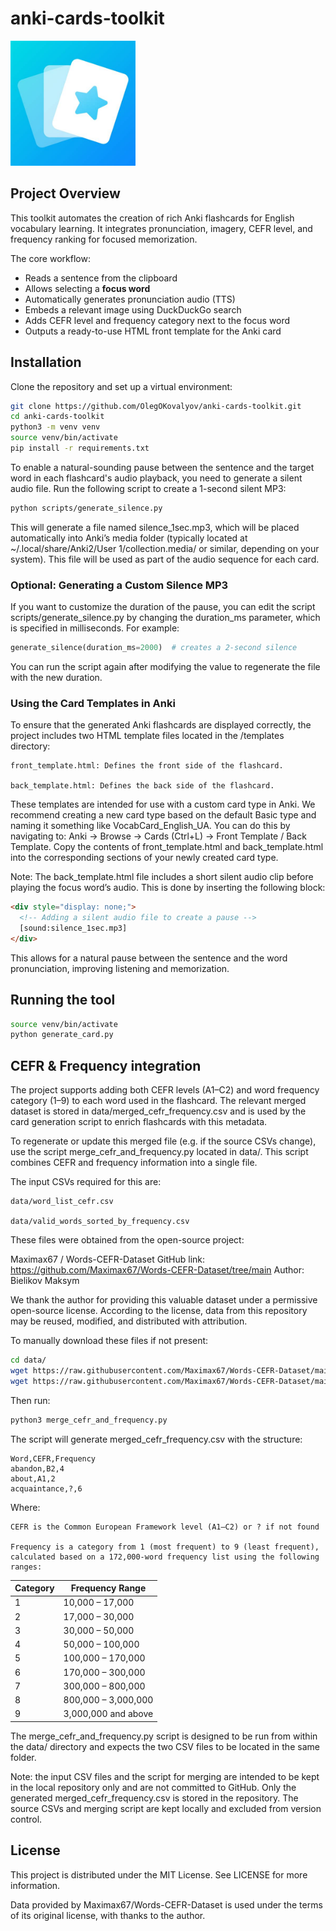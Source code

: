 # anki-cards-toolkit

<img src="https://raw.githubusercontent.com/OlegOKovalyov/anki-cards-toolkit/main/anki-flashcard.png" alt="Anki Flashcard Toolkit Logo" width="200"/>

## Project Overview

This toolkit automates the creation of rich Anki flashcards for English vocabulary learning. It integrates pronunciation, imagery, CEFR level, and frequency ranking for focused memorization.

The core workflow:
- Reads a sentence from the clipboard
- Allows selecting a **focus word**
- Automatically generates pronunciation audio (TTS)
- Embeds a relevant image using DuckDuckGo search
- Adds CEFR level and frequency category next to the focus word
- Outputs a ready-to-use HTML front template for the Anki card


## Installation

Clone the repository and set up a virtual environment:

```bash
git clone https://github.com/OlegOKovalyov/anki-cards-toolkit.git
cd anki-cards-toolkit
python3 -m venv venv
source venv/bin/activate
pip install -r requirements.txt
```

To enable a natural-sounding pause between the sentence and the target word in each flashcard's audio playback, you need to generate a silent audio file. Run the following script to create a 1-second silent MP3:

```bash
python scripts/generate_silence.py
```

This will generate a file named silence_1sec.mp3, which will be placed automatically into Anki’s media folder (typically located at ~/.local/share/Anki2/User 1/collection.media/ or similar, depending on your system). This file will be used as part of the audio sequence for each card.

### Optional: Generating a Custom Silence MP3

If you want to customize the duration of the pause, you can edit the script scripts/generate_silence.py by changing the duration_ms parameter, which is specified in milliseconds. For example:

```py
generate_silence(duration_ms=2000)  # creates a 2-second silence
```

You can run the script again after modifying the value to regenerate the file with the new duration.

### Using the Card Templates in Anki

To ensure that the generated Anki flashcards are displayed correctly, the project includes two HTML template files located in the /templates directory:

    front_template.html: Defines the front side of the flashcard.

    back_template.html: Defines the back side of the flashcard.

These templates are intended for use with a custom card type in Anki. We recommend creating a new card type based on the default Basic type and naming it something like VocabCard_English_UA. You can do this by navigating to: Anki → Browse → Cards (Ctrl+L) → Front Template / Back Template. Copy the contents of front_template.html and back_template.html into the corresponding sections of your newly created card type.

Note: The back_template.html file includes a short silent audio clip before playing the focus word’s audio. This is done by inserting the following block:

```html
<div style="display: none;">
  <!-- Adding a silent audio file to create a pause -->
  [sound:silence_1sec.mp3]
</div>
```

This allows for a natural pause between the sentence and the word pronunciation, improving listening and memorization.

## Running the tool

```bash
source venv/bin/activate
python generate_card.py
```

## CEFR & Frequency integration

The project supports adding both CEFR levels (A1–C2) and word frequency category (1–9) to each word used in the flashcard. The relevant merged dataset is stored in data/merged_cefr_frequency.csv and is used by the card generation script to enrich flashcards with this metadata.

To regenerate or update this merged file (e.g. if the source CSVs change), use the script merge_cefr_and_frequency.py located in data/. This script combines CEFR and frequency information into a single file.

The input CSVs required for this are:

    data/word_list_cefr.csv

    data/valid_words_sorted_by_frequency.csv

These files were obtained from the open-source project:

Maximax67 / Words-CEFR-Dataset
GitHub link: https://github.com/Maximax67/Words-CEFR-Dataset/tree/main
Author: Bielikov Maksym

We thank the author for providing this valuable dataset under a permissive open-source license.
According to the license, data from this repository may be reused, modified, and distributed with attribution.

To manually download these files if not present:

```bash
cd data/
wget https://raw.githubusercontent.com/Maximax67/Words-CEFR-Dataset/main/csv/word_list_cefr.csv
wget https://raw.githubusercontent.com/Maximax67/Words-CEFR-Dataset/main/csv/valid_words_sorted_by_frequency.csv
```

Then run:

```bash
python3 merge_cefr_and_frequency.py
```

The script will generate merged_cefr_frequency.csv with the structure:

```csv
Word,CEFR,Frequency
abandon,B2,4
about,A1,2
acquaintance,?,6
```
Where:

    CEFR is the Common European Framework level (A1–C2) or ? if not found

    Frequency is a category from 1 (most frequent) to 9 (least frequent), calculated based on a 172,000-word frequency list using the following ranges:

| Category | Frequency Range     |
| -------- | ------------------- |
| 1        | 10,000 – 17,000     |
| 2        | 17,000 – 30,000     |
| 3        | 30,000 – 50,000     |
| 4        | 50,000 – 100,000    |
| 5        | 100,000 – 170,000   |
| 6        | 170,000 – 300,000   |
| 7        | 300,000 – 800,000   |
| 8        | 800,000 – 3,000,000 |
| 9        | 3,000,000 and above |

The merge_cefr_and_frequency.py script is designed to be run from within the data/ directory and expects the two CSV files to be located in the same folder.    

Note: the input CSV files and the script for merging are intended to be kept in the local repository only and are not committed to GitHub. Only the generated merged_cefr_frequency.csv is stored in the repository. The source CSVs and merging script are kept locally and excluded from version control.

## License

This project is distributed under the MIT License. See LICENSE for more information.

Data provided by Maximax67/Words-CEFR-Dataset is used under the terms of its original license, with thanks to the author.

